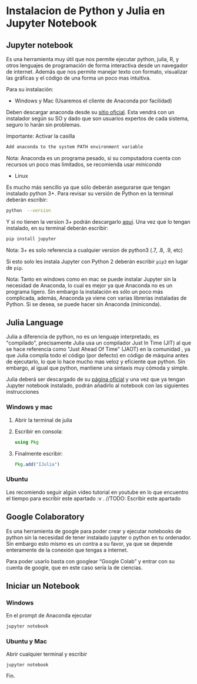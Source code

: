 # Instalacion de Python y Julia en Jupyter Notebook

## Jupyter notebook 
 
Es una herramienta muy útil que nos permite ejecutar python, julia, R, y otros lenguajes de programación de forma interactiva desde un navegador de internet.  Además que nos permite manejar texto con formato, visualizar las gráficas y el código de una forma un poco mas intuitiva.
 
Para su instalación: 
 
* Windows y Mac (Usaremos el cliente de Anaconda por facilidad)

Deben descargar anaconda desde su [sitio oficial](https://www.anaconda.com/distribution/).
Esta vendrá con un instalador según su SO y dado que son usuarios expertos de cada sistema, seguro lo harán sin problemas.

Importante: Activar la casilla 

```bash
Add anaconda to the system PATH environment variable
```

Nota: Anaconda es un programa pesado, si su computadora cuenta con recursos un poco mas limitados, se recomienda usar *miniconda*
 
* Linux

Es mucho más sencillo ya que sólo deberán asegurarse que tengan instalado python 3+. Para revisar su versión de Python en la terminal deberán escribir:

```bash
python  --version
```
Y si no tienen la version 3+ podrán descargarlo [aqui](https://www.python.org). Una vez que lo tengan instalado, en su terminal deberán escribir:

```bash
pip install jupyter
```
Nota: 3+ es solo referencia a cualquier version de python3 (.7, .8, .9, etc)

Si esto solo les instala Jupyter con Python 2 deberán escribir `pip3` en lugar de `pip`.
 
 
Nota: Tanto en windows como en mac se puede instalar Jupyter sin la necesidad de Anaconda, lo cual es mejor ya que Anaconda no es un programa ligero.
Sin embargo la instalación es sólo un poco más complicada, además, Anaconda ya viene con varias librerías instaladas de Python. Si se desea, se puede hacer sin Anaconda (miniconda).
 
 
## Julia Language
 
Julia a diferencia de python, no es un lenguaje interpretado, es "compilado", precisamente Julia usa un compilador Just In Time (JIT) al que se hace referencia como "Just Ahead Of Time" (JAOT) en la comunidad , ya que Julia compila todo el código (por defecto) en código de máquina antes de ejecutarlo, lo que lo hace mucho mas veloz y eficiente que python. Sin embargo, al igual que python, mantiene una sintaxis muy cómoda y simple.

Julia deberá ser descargado de su [página oficial](https://julialang.org) y una vez que ya tengan Jupyter notebook instalado, podrán añadirlo al notebook con las siguientes instrucciones

### Windows y mac

1. Abrir la terminal de julia
2. Escribir en consola:

    ```julia
    using Pkg
    ```
    
3. Finalmente escribir: 

    ```julia
    Pkg.add("IJulia")
    ```
    
### Ubuntu

Les recomiendo seguir algún video tutorial en youtube en lo que encuentro el tiempo para escribir este apartado :v .
//TODO: Escribir este apartado
 


## Google Colaboratory
 
Es una herramienta de google para poder crear y ejecutar notebooks de python sin la necesidad de tener instalado jupyter o python en tu ordenador. Sin embargo esto mismo es un contra a su favor, ya que se depende enteramente de la conexión que tengas a internet.

Para poder usarlo basta con googlear “Google Colab” y entrar con su cuenta de google, que en este caso sería la de ciencias.
 



## Iniciar un Notebook

### Windows
En el prompt de Anaconda ejecutar 

```bash
jupyter notebook
```

### Ubuntu y Mac

Abrir cualquier terminal y escribir

```
jupyter notebook
```

Fin.
